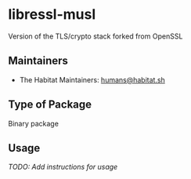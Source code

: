 # libressl-musl

Version of the TLS/crypto stack forked from OpenSSL

## Maintainers

* The Habitat Maintainers: <humans@habitat.sh>

## Type of Package

Binary package

## Usage

*TODO: Add instructions for usage*
